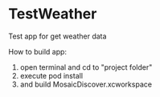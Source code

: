 # TestWeather
Test app for get weather data 

How to build app:
1. open terminal and cd to "project folder"
2. execute pod install
3. and build MosaicDiscover.xcworkspace